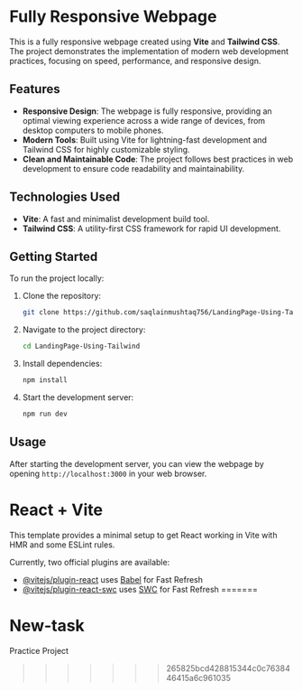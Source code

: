# Fully Responsive Webpage

This is a fully responsive webpage created using **Vite** and **Tailwind CSS**. The project demonstrates the implementation of modern web development practices, focusing on speed, performance, and responsive design.

## Features

- **Responsive Design**: The webpage is fully responsive, providing an optimal viewing experience across a wide range of devices, from desktop computers to mobile phones.
- **Modern Tools**: Built using Vite for lightning-fast development and Tailwind CSS for highly customizable styling.
- **Clean and Maintainable Code**: The project follows best practices in web development to ensure code readability and maintainability.

## Technologies Used

- **Vite**: A fast and minimalist development build tool.
- **Tailwind CSS**: A utility-first CSS framework for rapid UI development.

## Getting Started

To run the project locally:

1. Clone the repository:
   ```bash
   git clone https://github.com/saqlainmushtaq756/LandingPage-Using-Tailwind.git
   ```
2. Navigate to the project directory:
   ```bash
   cd LandingPage-Using-Tailwind
   ```
3. Install dependencies:
   ```bash
   npm install
   ```
4. Start the development server:
   ```bash
   npm run dev
   ```

## Usage

After starting the development server, you can view the webpage by opening `http://localhost:3000` in your web browser.

# React + Vite

This template provides a minimal setup to get React working in Vite with HMR and some ESLint rules.

Currently, two official plugins are available:

- [@vitejs/plugin-react](https://github.com/vitejs/vite-plugin-react/blob/main/packages/plugin-react/README.md) uses [Babel](https://babeljs.io/) for Fast Refresh
- [@vitejs/plugin-react-swc](https://github.com/vitejs/vite-plugin-react-swc) uses [SWC](https://swc.rs/) for Fast Refresh
=======
# New-task
Practice Project
>>>>>>> 265825bcd428815344c0c7638446415a6c961035
